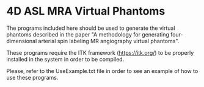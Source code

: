 # 4D ASL MRA Virtual Phantoms

The programs included here should be used to generate the virtual phantoms described in the paper "A methodology for generating four-dimensional arterial spin labeling MR angiography virtual phantoms".

These programs require the ITK framework (https://itk.org/) to be properly installed in the system in order to be compiled.

Please, refer to the UseExample.txt file in order to see an example of how to use these programs.
